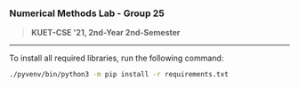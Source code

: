 ### Numerical Methods Lab - Group 25

> **KUET-CSE '21, 2nd-Year 2nd-Semester**

---

To install all required libraries, run the following command:

```bash
./pyvenv/bin/python3 -m pip install -r requirements.txt
```
